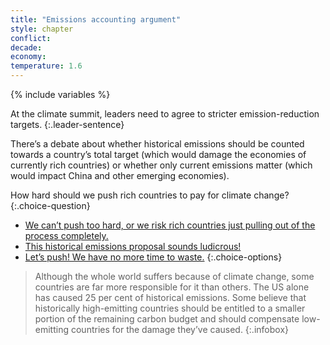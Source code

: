 ```yaml
---
title: "Emissions accounting argument"
style: chapter
conflict: 
decade: 
economy: 
temperature: 1.6
---
```


{% include variables %}

At the climate summit, leaders need to agree to stricter emission-reduction targets. 
{:.leader-sentence}

There’s a debate about whether historical emissions should be counted towards a country’s total target (which would damage the economies of currently rich countries) or whether only current emissions matter (which would impact China and other emerging economies).

How hard should we push rich countries to pay for climate change?
{:.choice-question}

- [We can’t push too hard, or we risk rich countries just pulling out of the process completely.](chapter_faffing.html)
- [This historical emissions proposal sounds ludicrous!](chapter_thats-a-chinese-land-grab.html)
- [Let’s push! We have no more time to waste.](chapter_global-climate-adaptation-fund.html)
{:.choice-options}

> Although the whole world suffers because of climate change, some countries are far more responsible for it than others. The US alone has caused 25 per cent of historical emissions. Some believe that historically high-emitting countries should be entitled to a smaller portion of the remaining carbon budget and should compensate low-emitting countries for the damage they’ve caused.
{:.infobox}
